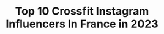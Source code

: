 ---
title: Top 10 Crossfit Instagram Influencers In France in 2023
description: >-
  Find top crossfit Instagram influencers in France in 2023. Most popular hashtags: #fitness #crossfit #fit #motivation.
platform: Instagram
hits: 182
text_top: Identify the top-rated Instagram influencers on inBeat.
text_bottom: inBeat holds 182 Instagram influencers like this in France for you to pitch.
profiles:
  - username: "elissa_charavia"
    fullname: >-
      𝓔𝓵𝓲𝓼𝓼𝓪 𝓒𝓱𝓪𝓻𝓪𝓿𝓲𝓪
    bio: >-
      📍🇫🇷 - Fʀᴇ́ᴊᴜs • Gᴏᴏᴅ Vɪʙᴇs Oɴʟʏ • @crossfitgrimaud @pierre.rouxx ❤︎︎ @esc_sounds @unchained_fr @ardor_progress @noccofrance @barebellsfrance
    location: "France"
    followers: 36362
    engagement: 1471
    commentsToLikes: 0.024320
    id: ck0ub1blldh6b0i19znrhsv8d
    verified: false
    hashtags: "#girl, #gym, #best, #goodvibes"
  - username: "naokisqueen"
    fullname: >-
      He is Queen 🏳️‍🌈
    bio: >-
      18 Years Old Little Boy From Countryside Now live in Clermont Ferrand 🇫🇷 Crossfit Life ✨ He/Him
    location: "France"
    followers: 4847
    engagement: 2802
    commentsToLikes: 0.053397
    id: ck14kvxpjrl000i19xred3q9y
    verified: false
    hashtags: "#nipplesfree, #gaze, #goldenhour, #coquinou"
  - username: "sufontes"
    fullname: >-
      💕 Su 💕
    bio: >-
      45y 💪 Ducati Diavel Crossfit Addicted @eunutrition_pt 15% SUFONTES15 @cascarija 10% SUFONTES10 @maisvoce_cabeleireiros 15% SUFONTES15 @nexxhelmets
    location: "France"
    followers: 29714
    engagement: 607
    commentsToLikes: 0.073564
    id: ck14i1ox8d84m0i19ztlsj9ap
    verified: false
    hashtags: "#rider, #crossfitportugal, #ducatidiavel, #muscle"
  - username: "pamthorburn"
    fullname: >-
      Pam Thorburn
    bio: >-
      • Ski Cross/ Freeride • British Champion • Athlete/ Coach • Crossfit L2 • 🏴󠁧󠁢󠁳󠁣󠁴󠁿 🇳🇱 Nocco Head Ski Ellis Brigham Rocktape
    location: "France"
    followers: 6306
    engagement: 922
    commentsToLikes: 0.056116
    id: ck5hf6be5w02h0i11fqlrgth2
    verified: false
    hashtags: "#extremepaddleboarding, #portugal, #iamasweatybetty, #worldanimalday"
  - username: "m_coaching"
    fullname: >-
      Emeric D’azevedo 🏋️
    bio: >-
      Emeric D’azevedo🇫🇷/ 28 ans 🏋️coach sportif Marié 💍 et Papa👶🏼 Coaching :💥Message privé💥 Passion:fitness,crossfit🏋️
    location: "France"
    followers: 5387
    engagement: 594
    commentsToLikes: 0.109082
    id: ck9wou1zd6lny0j78mzxv4uy7
    verified: false
    hashtags: "#training, #french, #crossfit, #workout"
  - username: "jessicaavetter"
    fullname: >-
      Jessica Vetter
    bio: >-
      📍🇫🇷 www.jessicavetter.fr CrossFit, Gymnastique, Fitness Programmation @extragymprogram @wodabox @compexfrance @noccofrance
    location: "France"
    followers: 74442
    engagement: 394
    commentsToLikes: 0.054161
    id: ck6tvc7f9lehx0j71ai1hptcq
    verified: false
    hashtags: "#forcesspeciales, #fitness, #france, #crossfit"
  - username: "peerezjustine"
    fullname: >-
      Justine Perez ✨
    bio: >-
      🇫🇷 | Paris 🏋🏻‍♀️ | Crossfit 💪🏼 | Team #GoSportCrew ♡ 🌸 | PR & Influence @agencetrendsparis ———— 💌 peerezjustine@gmail.com
    location: "France"
    followers: 8596
    engagement: 914
    commentsToLikes: 0.064738
    id: ck134dwmhvyxl0i199a16bs3m
    verified: false
    hashtags: "#light, #yogagirl, #chill, #ajaccio"
  - username: "anaisgrangerac"
    fullname: >-
      Anaïs Grangerac
    bio: >-
      📺 [] Animatrice TF1 / TV Host sur @tf1 @tfxtv 🏋️‍♀️ [] Crossfit 💪 🍽 [] Épicurienne ❤ ⌨ [] Mail : anaisgrangeracpro@gmail.com 🔎 [] Facebook
    location: "France"
    followers: 27171
    engagement: 662
    commentsToLikes: 0.027948
    id: ck55n4gek5ghw0i11x7i0tixb
    verified: true
    hashtags: "#greeneyes, #fdj, #healthyfood, #bienmanger"
  - username: "axellebonnemaisonoff"
    fullname: >-
      Axelle Bonnemaison
    bio: >-
      | Founder @axelle_bonnemaison_brand | | Model 🇫🇷 | | Training @elevate_premium_chartrons & @crossfit_chartrons_by_elevate |
    location: "France"
    followers: 11296
    engagement: 527
    commentsToLikes: 0.044755
    id: ck6u08euce79y0j71iylvgspe
    verified: false
    hashtags: "#anglet, #blueeyes, #women, #luxurylifestyle"
  - username: "roxanebust"
    fullname: >-
      Roxane Bfit
    bio: >-
      Madame Burpees CrossFit Level 1 Trainer Lyon 📍 @womensbest.fr Athlete ℂ𝕠𝕕𝕖𝕤 𝕡𝕣𝕠𝕞𝕠 𝕖𝕥 𝕝𝕚𝕖𝕟𝕤 ⤵️
    location: "France"
    followers: 137380
    engagement: 153
    commentsToLikes: 0.024529
    id: ckap236fbx6g70i7863a9n3ln
    verified: false
    hashtags: "#fitness, #fit, #crossfitfrance, #motivation"
---